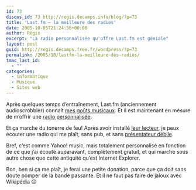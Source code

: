 ```yaml
---
id: 73
disqus_id: 73 http://regis.decamps.info/blog/?p=73
title: 'Last.fm – la meilleure des radios'
date: 2005-10-05T21:24:56+00:00
author: Régis
excerpt: "La radio personnalisée qu'offre Last.fm est géniale"
layout: post
guid: http://regis.decamps.free.fr/wordpress/?p=73
permalink: /2005/10/lastfm-la-meilleure-des-radios/
tmac_last_id:
  - ""
categories:
  - Informatique
  - Musique
  - Sites web
---
```

Après quelques temps d’entraînement, Last.fm (anciennement audioscrobbler) connaît [mes goûts musicaux](http://www.last.fm/user/wakaseoo/). Et il est maintenant en mesure de m’offrir une [radio personnalisée](http://www.last.fm/radio/).

Et ça marche du tonerre de feu! Après avoir installé [leur lecteur](), je peux écouter une radio qui me plaît, sans pub, et sans [présentateur débile](http://www.last.fm/user/wakaseoo/).

Bref, c’est comme Yahoo! music, mais totalement personnalisé en fonction de ce que j’ai écouté auparavant, complètement gratuit, et qui marche sous autre chose que cette antiquité qu’est Internet Explorer.

Bon, ben si ça me plaît, je ferai une petite donation, parce que ça doit sans doute pomper de la bande passante. Et il ne faut pas faire de jaloux avec Wikipédia 😉
